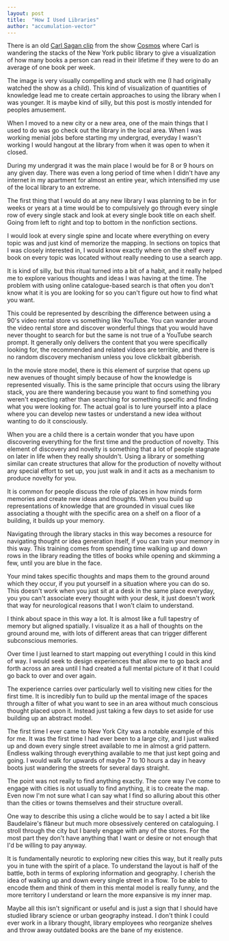 ```yaml
---
layout: post
title:  "How I Used Libraries"
author: "accumulation-vector"
---
```


There is an old [Carl Sagan clip](https://www.youtube.com/watch?v=VRoWGRyc_3g) from the show [Cosmos](https://en.wikipedia.org/wiki/Cosmos:_A_Personal_Voyage) where Carl is wandering the stacks of the New York public library to give a visualization of how many books a person can read in their lifetime if they were to do an average of one book per week. 

The image is very visually compelling and stuck with me (I had originally watched the show as a child). This kind of visualization of quantities of knowledge lead me to create certain approaches to using the library when I was younger. It is maybe kind of silly, but this post is mostly intended for peoples amusement.

When I moved to a new city or a new area, one of the main things that I used to do was go check out the library in the local area. When I was working menial jobs before starting my undergrad, everyday I wasn't working I would hangout at the library from when it was open to when it closed. 

During my undergrad it was the main place I would be for 8 or 9 hours on any given day. There was even a long period of time when I didn't have any internet in my apartment for almost an entire year, which intensified my use of the local library to an extreme.

The first thing that I would do at any new library I was planning to be in for weeks or years at a time would be to compulsively go through every single row of every single stack and look at every single book title on each shelf. Going from left to right and top to bottom in the nonfiction sections. 

I would look at every single spine and locate where everything on every topic was and just kind of memorize the mapping. In sections on topics that I was closely interested in, I would know exactly where on the shelf every book on every topic was located without really needing to use a search app.

It is kind of silly, but this ritual turned into a bit of a habit, and it really helped me to explore various thoughts and ideas I was having at the time. The problem with using online catalogue-based search is that often you don't know what it is you are looking for so you can't figure out how to find what you want. 

This could be represented by describing the difference between using a 90's video rental store vs something like YouTube. You can wander around the video rental store and discover wonderful things that you would have never thought to search for but the same is not true of a YouTube search prompt. It generally only delivers the content that you were specifically looking for, the recommended and related videos are terrible, and there is no random discovery mechanism unless you love clickbait gibberish.

In the movie store model, there is this element of surprise that opens up new avenues of thought simply because of how the knowledge is represented visually. This is the same principle that occurs using the library stack, you are there wandering because you want to find something you weren't expecting rather than searching for something specific and finding what you were looking for. The actual goal is to lure yourself into a place where you can develop new tastes or understand a new idea without wanting to do it consciously.

When you are a child there is a certain wonder that you have upon discovering everything for the first time and the production of novelty. This element of discovery and novelty is something that a lot of people stagnate on later in life when they really shouldn't. Using a library or something similar can create structures that allow for the production of novelty without any special effort to set up, you just walk in and it acts as a mechanism to produce novelty for you.

It is common for people discuss the role of places in how minds form memories and create new ideas and thoughts. When you build up representations of knowledge that are grounded in visual cues like associating a thought with the specific area on a shelf on a floor of a building, it builds up your memory.

Navigating through the library stacks in this way becomes a resource for navigating thought or idea generation itself, if you can train your memory in this way. This training comes from spending time walking up and down rows in the library reading the titles of books while opening and skimming a few, until you are blue in the face.

Your mind takes specific thoughts and maps them to the ground around which they occur, if you put yourself in a situation where you can do so. This doesn't work when you just sit at a desk in the same place everyday, you you can't associate every thought with your desk, it just doesn't work that way for neurological reasons that I won't claim to understand.

I think about space in this way a lot. It is almost like a full tapestry of memory but aligned spatially. I visualize it as a hall of thoughts on the ground around me, with lots of different areas that can trigger different subconscious memories.

Over time I just learned to start mapping out everything I could in this kind of way. I would seek to design experiences that allow me to go back and forth across an area until I had created a full mental picture of it that I could go back to over and over again. 

The experience carries over particularly well to visiting new cities for the first time. It is incredibly fun to build up the mental image of the spaces through a filter of what you want to see in an area without much conscious thought placed upon it. Instead just taking a few days to set aside for use building up an abstract model.

The first time I ever came to New York City was a notable example of this for me. It was the first time I had ever been to a large city, and I just walked up and down every single street available to me in almost a grid pattern. Endless walking through everything available to me that just kept going and going. I would walk for upwards of maybe 7 to 10 hours a day in heavy boots just wandering the streets for several days straight.

The point was not really to find anything exactly. The core way I've come to engage with cities is not usually to find anything, it is to create the map. Even now I'm not sure what I can say what I find so alluring about this other than the cities or towns themselves and their structure overall.

One way to describe this using a cliche would be to say I acted a bit like Baudelaire's flâneur but much more obsessively centered on cataloguing. I stroll through the city but I barely engage with any of the stores. For the most part they don't have anything that I want or desire or not enough that I'd be willing to pay anyway.

It is fundamentally neurotic to exploring new cities this way, but it really puts you in tune with the spirit of a place. To understand the layout is half of the battle, both in terms of exploring information and geography. I cherish the idea of walking up and down every single street in a flow. To be able to encode them and think of them in this mental model is really funny, and the more territory I understand or learn the more expansive is my inner map.

Maybe all this isn't significant or useful and is just a sign that I should have studied library science or urban geography instead. I don't think I could ever work in a library thought, library employees who reorganize shelves and throw away outdated books are the bane of my existence.